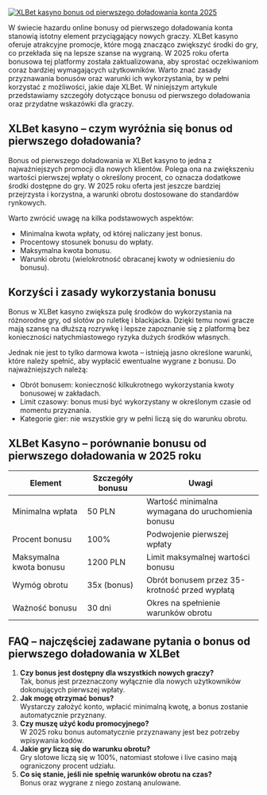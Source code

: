 [![XLBet kasyno bonus od pierwszego doładowania konta 2025](https://123-caf.pages.dev/gitsignup.png)](https://vrmoo.ru/Bt82HjjY)

<p>W świecie hazardu online bonusy od pierwszego doładowania konta stanowią istotny element przyciągający nowych graczy. XLBet kasyno oferuje atrakcyjne promocje, które mogą znacząco zwiększyć środki do gry, co przekłada się na lepsze szanse na wygraną. W 2025 roku oferta bonusowa tej platformy została zaktualizowana, aby sprostać oczekiwaniom coraz bardziej wymagających użytkowników. Warto znać zasady przyznawania bonusów oraz warunki ich wykorzystania, by w pełni korzystać z możliwości, jakie daje XLBet. W niniejszym artykule przedstawiamy szczegóły dotyczące bonusu od pierwszego doładowania oraz przydatne wskazówki dla graczy.</p>  <h2>XLBet kasyno – czym wyróżnia się bonus od pierwszego doładowania?</h2> <p>Bonus od pierwszego doładowania w XLBet kasyno to jedna z najważniejszych promocji dla nowych klientów. Polega ona na zwiększeniu wartości pierwszej wpłaty o określony procent, co oznacza dodatkowe środki dostępne do gry. W 2025 roku oferta jest jeszcze bardziej przejrzysta i korzystna, a warunki obrotu dostosowane do standardów rynkowych.</p> <p>Warto zwrócić uwagę na kilka podstawowych aspektów:</p> <ul>   <li>Minimalna kwota wpłaty, od której naliczany jest bonus.</li>   <li>Procentowy stosunek bonusu do wpłaty.</li>   <li>Maksymalna kwota bonusu.</li>   <li>Warunki obrotu (wielokrotność obracanej kwoty w odniesieniu do bonusu).</li> </ul>  <h2>Korzyści i zasady wykorzystania bonusu</h2> <p>Bonus w XLBet kasyno zwiększa pulę środków do wykorzystania na różnorodne gry, od slotów po ruletkę i blackjacka. Dzięki temu nowi gracze mają szansę na dłuższą rozrywkę i lepsze zapoznanie się z platformą bez konieczności natychmiastowego ryzyka dużych środków własnych.</p> <p>Jednak nie jest to tylko darmowa kwota – istnieją jasno określone warunki, które należy spełnić, aby wypłacić ewentualne wygrane z bonusu. Do najważniejszych należą:</p> <ul>   <li>Obrót bonusem: konieczność kilkukrotnego wykorzystania kwoty bonusowej w zakładach.</li>   <li>Limit czasowy: bonus musi być wykorzystany w określonym czasie od momentu przyznania.</li>   <li>Kategorie gier: nie wszystkie gry w pełni liczą się do warunku obrotu.</li> </ul>  <h2>XLBet Kasyno – porównanie bonusu od pierwszego doładowania w 2025 roku</h2> <table>   <thead>     <tr>       <th>Element</th>       <th>Szczegóły bonusu</th>       <th>Uwagi</th>     </tr>   </thead>   <tbody>     <tr>       <td>Minimalna wpłata</td>       <td>50 PLN</td>       <td>Wartość minimalna wymagana do uruchomienia bonusu</td>     </tr>     <tr>       <td>Procent bonusu</td>       <td>100%</td>       <td>Podwojenie pierwszej wpłaty</td>     </tr>     <tr>       <td>Maksymalna kwota bonusu</td>       <td>1200 PLN</td>       <td>Limit maksymalnej wartości bonusu</td>     </tr>     <tr>       <td>Wymóg obrotu</td>       <td>35x (bonus)</td>       <td>Obrót bonusem przez 35-krotność przed wypłatą</td>     </tr>     <tr>       <td>Ważność bonusu</td>       <td>30 dni</td>       <td>Okres na spełnienie warunków obrotu</td>     </tr>   </tbody> </table>  <h2>FAQ – najczęściej zadawane pytania o bonus od pierwszego doładowania w XLBet</h2> <ol>   <li><strong>Czy bonus jest dostępny dla wszystkich nowych graczy?</strong><br>Tak, bonus jest przeznaczony wyłącznie dla nowych użytkowników dokonujących pierwszej wpłaty.</li>   <li><strong>Jak mogę otrzymać bonus?</strong><br>Wystarczy założyć konto, wpłacić minimalną kwotę, a bonus zostanie automatycznie przyznany.</li>   <li><strong>Czy muszę użyć kodu promocyjnego?</strong><br>W 2025 roku bonus automatycznie przyznawany jest bez potrzeby wpisywania kodów.</li>   <li><strong>Jakie gry liczą się do warunku obrotu?</strong><br>Gry slotowe liczą się w 100%, natomiast stołowe i live casino mają ograniczony procent udziału.</li>   <li><strong>Co się stanie, jeśli nie spełnię warunków obrotu na czas?</strong><br>Bonus oraz wygrane z niego zostaną anulowane.</li> </ol>